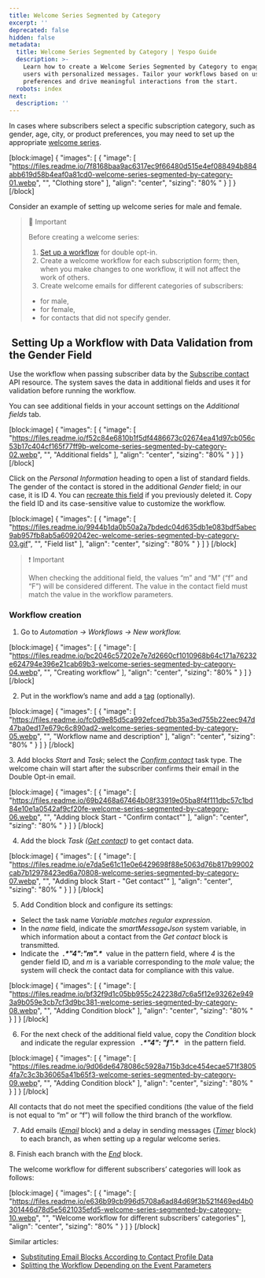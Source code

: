 ```yaml
---
title: Welcome Series Segmented by Category
excerpt: ''
deprecated: false
hidden: false
metadata:
  title: Welcome Series Segmented by Category | Yespo Guide
  description: >-
    Learn how to create a Welcome Series Segmented by Category to engage new
    users with personalized messages. Tailor your workflows based on user
    preferences and drive meaningful interactions from the start.
  robots: index
next:
  description: ''
---
```

In cases where subscribers select a specific subscription category, such as gender, age, city, or product preferences, you may need to set up the appropriate [welcome series](https://docs.yespo.io/docs/how-create-welcome-email-series).

[block:image]
{
  "images": [
    {
      "image": [
        "https://files.readme.io/7f8168baa9ac6317ec9f66480d515e4ef088494b884abb619d58b4eaf0a81cd0-welcome-series-segmented-by-category-01.webp",
        "",
        "Clothing store"
      ],
      "align": "center",
      "sizing": "80% "
    }
  ]
}
[/block]


Consider an example of setting up welcome series for male and female.

> 📘 Important
> 
> Before creating a welcome series:
> 
> 1. [Set up a workflow](https://docs.yespo.io/docs/subscription-form-configuration#setting-up-the-workflows) for double opt-in.
> 2. Create a welcome workflow for each subscription form; then, when you make changes to one workflow, it will not affect the work of others.
> 3. Create welcome emails for different categories of subscribers:
> 
> - for male,
> - for female,
> - for contacts that did not specify gender.

##  Setting Up a Workflow with Data Validation from the Gender Field

Use the workflow when passing subscriber data by the [Subscribe contact](https://docs.yespo.io/reference/subscribecontact-1) API resource. The system saves the data in additional fields and uses it for validation before running the workflow.

You can see additional fields in your account settings on the _Additional fields_ tab.

[block:image]
{
  "images": [
    {
      "image": [
        "https://files.readme.io/f52c84e6810b1f5df4486673c02674ea41d97cb056c53b17c404cf165f77ff9b-welcome-series-segmented-by-category-02.webp",
        "",
        "Additional fields"
      ],
      "align": "center",
      "sizing": "80% "
    }
  ]
}
[/block]


Click on the _Personal Information_ heading to open a list of standard fields. The gender of the contact is stored in the additional _Gender_ field; in our case, it is ID 4. You can [recreate this field](https://docs.yespo.io/docs/how-add-additional-contact-fields) if you previously deleted it. Copy the field ID and its case-sensitive value to customize the workflow.

[block:image]
{
  "images": [
    {
      "image": [
        "https://files.readme.io/9944b1da0b50a2a7bdedc04d635db1e083bdf5abec9ab957fb8ab5a6092042ec-welcome-series-segmented-by-category-03.gif",
        "",
        "Field list"
      ],
      "align": "center",
      "sizing": "80% "
    }
  ]
}
[/block]


> ❗️ Important
> 
> When checking the additional field, the values “m” and “M” (“f” and “F”) will be considered different. The value in the contact field must match the value in the workflow parameters.

### Workflow creation

1. Go to _Automation → Workflows → New workflow._

[block:image]
{
  "images": [
    {
      "image": [
        "https://files.readme.io/bc2046c57202e7e7d2660cf1010968b64c171a76232e624794e396e21cab69b3-welcome-series-segmented-by-category-04.webp",
        "",
        "Creating workflow"
      ],
      "align": "center",
      "sizing": "80% "
    }
  ]
}
[/block]


2. Put in the workflow’s name and add a [tag](https://docs.yespo.io/docs/how-add-tags) (optionally).

[block:image]
{
  "images": [
    {
      "image": [
        "https://files.readme.io/fc0d9e85d5ca992efced7bb35a3ed755b22eec947d47ba0ed17e679c6c890ad2-welcome-series-segmented-by-category-05.webp",
        "",
        "Workflow name and description"
      ],
      "align": "center",
      "sizing": "80% "
    }
  ]
}
[/block]


3\. Add blocks _Start_ and _Task_; select the _[Confirm contact](https://docs.yespo.io/docs/popular-blocks#confirm-contact)_ task type. The welcome chain will start after the subscriber confirms their email in the Double Opt-in email.

[block:image]
{
  "images": [
    {
      "image": [
        "https://files.readme.io/69b2468a67464b08f33919e05ba8f4f111dbc57c1bd84e10e1a0542af9cf20fe-welcome-series-segmented-by-category-06.webp",
        "",
        "Adding block Start  - \"Confirm contact\""
      ],
      "align": "center",
      "sizing": "80% "
    }
  ]
}
[/block]


4. Add the block _Task ([Get contact](https://docs.yespo.io/docs/popular-blocks#get-contact))_ to get contact data. 

[block:image]
{
  "images": [
    {
      "image": [
        "https://files.readme.io/e7da5e61c11e0e6429698f88e5063d76b817b99002cab7b12978423ed6a70808-welcome-series-segmented-by-category-07.webp",
        "",
        "Adding block Start  - \"Get contact\""
      ],
      "align": "center",
      "sizing": "80% "
    }
  ]
}
[/block]


5. Add Condition block and configure its settings:

- Select the task name _Variable matches regular expression_.
- In the _name_ field, indicate the _smartMessageJson_ system variable, in which information about a contact from the _Get contact_ block is transmitted.
- Indicate the  _**.\*"4":"m".\***_  value in the pattern field, where _4_ is the gender field ID, and _m_ is a variable corresponding to the _male_ value; the system will check the contact data for compliance with this value.

[block:image]
{
  "images": [
    {
      "image": [
        "https://files.readme.io/bf32f9d1c05bb955c242238d7c6a5f12e93262e9493a9b059e3cb7cf3d9bc381-welcome-series-segmented-by-category-08.webp",
        "",
        "Adding Condition block"
      ],
      "align": "center",
      "sizing": "80% "
    }
  ]
}
[/block]


6. For the next check of the additional field value, copy the _Condition_ block and indicate the regular expression   _**.\*"4": "f".\***_   in the pattern field.

[block:image]
{
  "images": [
    {
      "image": [
        "https://files.readme.io/9d06de6478086c5928a715b3dce454ecae571f38054fa7c3c3b36065a41b65f3-welcome-series-segmented-by-category-09.webp",
        "",
        "Adding Condition block"
      ],
      "align": "center",
      "sizing": "80% "
    }
  ]
}
[/block]


All contacts that do not meet the specified conditions (the value of the field is not equal to “m” or “f”) will follow the third branch of the workflow.

7. Add emails ([_Email_](https://docs.yespo.io/docs/message-blocks) block) and a delay in sending messages ([_Timer_](https://docs.yespo.io/docs/time-blocks#timer) block) to each branch, as when setting up a regular welcome series.

8\. Finish each branch with the [_End_](https://docs.yespo.io/docs/popular-blocks#end) block.

The welcome workflow for different subscribers’ categories will look as follows:

[block:image]
{
  "images": [
    {
      "image": [
        "https://files.readme.io/e636b99cb996d5708a6ad84d69f3b521f469ed4b0301446d78d5e5621035efd5-welcome-series-segmented-by-category-10.webp",
        "",
        "Welcome workflow for different subscribers’ categories"
      ],
      "align": "center",
      "sizing": "80% "
    }
  ]
}
[/block]


Similar articles:

- [Substituting Email Blocks According to Contact Profile Data](https://docs.yespo.io/docs/substituting-email-blocks-according-contact-profile-data)
- [Splitting the Workflow Depending on the Event Parameters](https://docs.yespo.io/docs/splitting-workflow-depending-event-parameters)